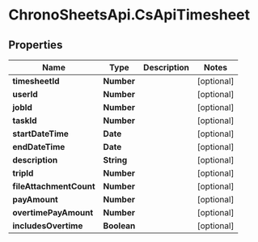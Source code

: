 # ChronoSheetsApi.CsApiTimesheet

## Properties
Name | Type | Description | Notes
------------ | ------------- | ------------- | -------------
**timesheetId** | **Number** |  | [optional] 
**userId** | **Number** |  | [optional] 
**jobId** | **Number** |  | [optional] 
**taskId** | **Number** |  | [optional] 
**startDateTime** | **Date** |  | [optional] 
**endDateTime** | **Date** |  | [optional] 
**description** | **String** |  | [optional] 
**tripId** | **Number** |  | [optional] 
**fileAttachmentCount** | **Number** |  | [optional] 
**payAmount** | **Number** |  | [optional] 
**overtimePayAmount** | **Number** |  | [optional] 
**includesOvertime** | **Boolean** |  | [optional] 


